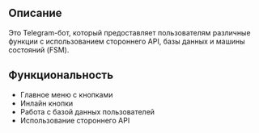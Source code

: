 ## Описание
Это Telegram-бот, который предоставляет пользователям различные функции с использованием стороннего API, базы данных и машины состояний (FSM).
## Функциональность
- Главное меню с кнопками
- Инлайн кнопки
- Работа с базой данных пользователей
- Использование стороннего API
